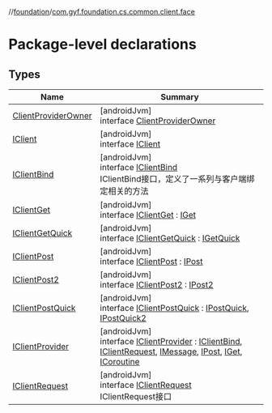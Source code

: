 //[foundation](../../index.md)/[com.gyf.foundation.cs.common.client.face](index.md)

# Package-level declarations

## Types

| Name | Summary |
|---|---|
| [ClientProviderOwner](-client-provider-owner/index.md) | [androidJvm]<br>interface [ClientProviderOwner](-client-provider-owner/index.md) |
| [IClient](-i-client/index.md) | [androidJvm]<br>interface [IClient](-i-client/index.md) |
| [IClientBind](-i-client-bind/index.md) | [androidJvm]<br>interface [IClientBind](-i-client-bind/index.md)<br>IClientBind接口，定义了一系列与客户端绑定相关的方法 |
| [IClientGet](-i-client-get/index.md) | [androidJvm]<br>interface [IClientGet](-i-client-get/index.md) : [IGet](../com.gyf.foundation.cs.common.face/-i-get/index.md) |
| [IClientGetQuick](-i-client-get-quick/index.md) | [androidJvm]<br>interface [IClientGetQuick](-i-client-get-quick/index.md) : [IGetQuick](../com.gyf.foundation.cs.common.face/-i-get-quick/index.md) |
| [IClientPost](-i-client-post/index.md) | [androidJvm]<br>interface [IClientPost](-i-client-post/index.md) : [IPost](../com.gyf.foundation.cs.common.face/-i-post/index.md) |
| [IClientPost2](-i-client-post2/index.md) | [androidJvm]<br>interface [IClientPost2](-i-client-post2/index.md) : [IPost2](../com.gyf.foundation.cs.common.face/-i-post2/index.md) |
| [IClientPostQuick](-i-client-post-quick/index.md) | [androidJvm]<br>interface [IClientPostQuick](-i-client-post-quick/index.md) : [IPostQuick](../com.gyf.foundation.cs.common.face/-i-post-quick/index.md), [IPostQuick2](../com.gyf.foundation.cs.common.face/-i-post-quick2/index.md) |
| [IClientProvider](-i-client-provider/index.md) | [androidJvm]<br>interface [IClientProvider](-i-client-provider/index.md) : [IClientBind](-i-client-bind/index.md), [IClientRequest](-i-client-request/index.md), [IMessage](../com.gyf.foundation.cs.common.face/-i-message/index.md), [IPost](../com.gyf.foundation.cs.common.face/-i-post/index.md), [IGet](../com.gyf.foundation.cs.common.face/-i-get/index.md), [ICoroutine](../com.gyf.foundation.ext.coroutine/-i-coroutine/index.md) |
| [IClientRequest](-i-client-request/index.md) | [androidJvm]<br>interface [IClientRequest](-i-client-request/index.md)<br>IClientRequest接口 |